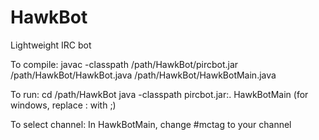 HawkBot
=======

Lightweight IRC bot 

To compile:
javac -classpath /path/HawkBot/pircbot.jar /path/HawkBot/HawkBot.java /path/HawkBot/HawkBotMain.java 

To run:
cd /path/HawkBot
java -classpath pircbot.jar:. HawkBotMain
(for windows, replace : with ;)

To select channel:
In HawkBotMain, change #mctag to your channel